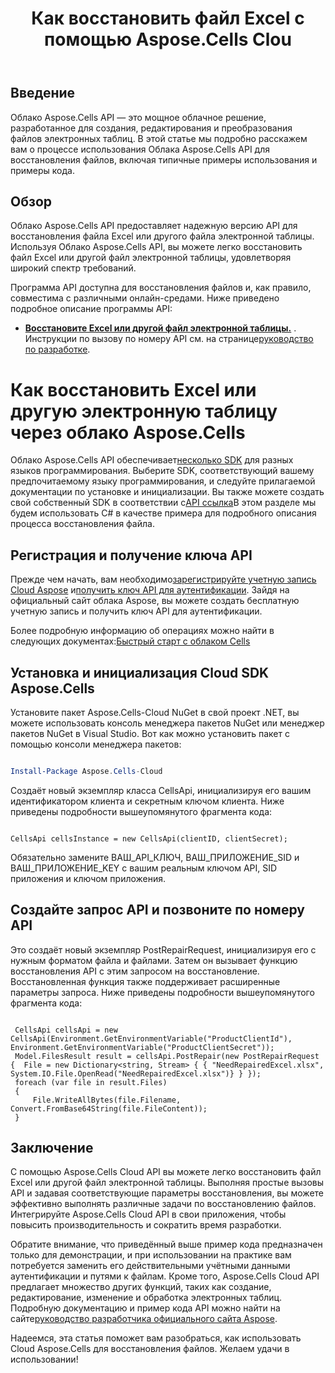 ﻿---
title: Как восстановить файл Excel с помощью Aspose.Cells Clou
linktitle: Как отремонтировать фил Excel
type: docs
url: /ru/how-to-repair-excel-file
description: Как восстановить файл Excel или другой файл электронной таблицы с помощью облака Aspose.Cells
weight: 10
kwords: Excel, Office Cloud, REST API, Электронная таблица, PDF, CSV, Json, Markdown, Как восстановить Excel или другой файл электронной таблицы через Aspose.Cells Cloud
---
## Введение

Облако Aspose.Cells API — это мощное облачное решение, разработанное для создания, редактирования и преобразования файлов электронных таблиц. В этой статье мы подробно расскажем вам о процессе использования Облака Aspose.Cells API для восстановления файлов, включая типичные примеры использования и примеры кода.

## Обзор

Облако Aspose.Cells API предоставляет надежную версию API для восстановления файла Excel или другого файла электронной таблицы. Используя Облако Aspose.Cells API, вы можете легко восстановить файл Excel или другой файл электронной таблицы, удовлетворяя широкий спектр требований.

Программа API доступна для восстановления файлов и, как правило, совместима с различными онлайн-средами. Ниже приведено подробное описание программы API:

- **[Восстановите Excel или другой файл электронной таблицы.](https://reference.aspose.cloud/cells/#/LightCells/PostRepair)** . Инструкции по вызову по номеру API см. на странице[руководство по разработке](https://docs.aspose.cloud/cells/repair/).

# Как восстановить Excel или другую электронную таблицу через облако Aspose.Cells

 Облако Aspose.Cells API обеспечивает[несколько SDK](https://github.com/aspose-cells-cloud) для разных языков программирования. Выберите SDK, соответствующий вашему предпочитаемому языку программирования, и следуйте прилагаемой документации по установке и инициализации. Вы также можете создать свой собственный SDK в соответствии с[API ссылка](https://reference.aspose.cloud/cells/)В этом разделе мы будем использовать C# в качестве примера для подробного описания процесса восстановления файла.

## Регистрация и получение ключа API

Прежде чем начать, вам необходимо[зарегистрируйте учетную запись Cloud Aspose](https://id.containerize.com/signup) и[получить ключ API для аутентификации](https://dashboard.aspose.cloud/applications). Зайдя на официальный сайт облака Aspose, вы можете создать бесплатную учетную запись и получить ключ API для аутентификации.

 Более подробную информацию об операциях можно найти в следующих документах:[Быстрый старт с облаком Cells](https://docs.aspose.cloud/cells/quickstart/)

## Установка и инициализация Cloud SDK Aspose.Cells

Установите пакет Aspose.Cells-Cloud NuGet в свой проект .NET, вы можете использовать консоль менеджера пакетов NuGet или менеджер пакетов NuGet в Visual Studio.
Вот как можно установить пакет с помощью консоли менеджера пакетов:

```Powershell

Install-Package Aspose.Cells-Cloud

```

Создаёт новый экземпляр класса CellsApi, инициализируя его вашим идентификатором клиента и секретным ключом клиента. Ниже приведены подробности вышеупомянутого фрагмента кода:

```CSharp

CellsApi cellsInstance = new CellsApi(clientID, clientSecret);

```

Обязательно замените ВАШ_API_КЛЮЧ, ВАШ_ПРИЛОЖЕНИЕ_SID и ВАШ_ПРИЛОЖЕНИЕ_KEY с вашим реальным ключом API, SID приложения и ключом приложения.

## Создайте запрос API и позвоните по номеру API

Это создаёт новый экземпляр PostRepairRequest, инициализируя его с нужным форматом файла и файлами. Затем он вызывает функцию восстановления API с этим запросом на восстановление. Восстановленная функция также поддерживает расширенные параметры запроса. Ниже приведены подробности вышеупомянутого фрагмента кода:

```CSharp

 CellsApi cellsApi = new CellsApi(Environment.GetEnvironmentVariable("ProductClientId"), Environment.GetEnvironmentVariable("ProductClientSecret"));
 Model.FilesResult result = cellsApi.PostRepair(new PostRepairRequest {  File = new Dictionary<string, Stream> { { "NeedRepairedExcel.xlsx", System.IO.File.OpenRead("NeedRepairedExcel.xlsx")} } });
 foreach (var file in result.Files)
 {
     File.WriteAllBytes(file.Filename, Convert.FromBase64String(file.FileContent));
 }

```

## Заключение

С помощью Aspose.Cells Cloud API вы можете легко восстановить файл Excel или другой файл электронной таблицы. Выполняя простые вызовы API и задавая соответствующие параметры восстановления, вы можете эффективно выполнять различные задачи по восстановлению файлов. Интегрируйте Aspose.Cells Cloud API в свои приложения, чтобы повысить производительность и сократить время разработки.

Обратите внимание, что приведённый выше пример кода предназначен только для демонстрации, и при использовании на практике вам потребуется заменить его действительными учётными данными аутентификации и путями к файлам. Кроме того, Aspose.Cells Cloud API предлагает множество других функций, таких как создание, редактирование, изменение и обработка электронных таблиц. Подробную документацию и пример кода API можно найти на сайте[руководство разработчика официального сайта Aspose](/developer-guide/).

Надеемся, эта статья поможет вам разобраться, как использовать Cloud Aspose.Cells для восстановления файлов. Желаем удачи в использовании!
